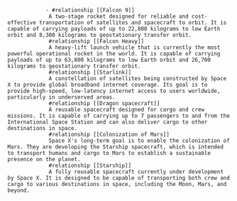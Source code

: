 				- #relationship [[Falcon 9]]
				 A two-stage rocket designed for reliable and cost-effective transportation of satellites and spacecraft to orbit. It is capable of carrying payloads of up to 22,800 kilograms to low Earth orbit and 8,300 kilograms to geostationary transfer orbit.
				 #relationship [[Falcon Heavy]]
				 A heavy-lift launch vehicle that is currently the most powerful operational rocket in the world. It is capable of carrying payloads of up to 63,800 kilograms to low Earth orbit and 26,700 kilograms to geostationary transfer orbit.
				 #relationship [[Starlink]]
				 A constellation of satellites being constructed by Space X to provide global broadband internet coverage. Its goal is to provide high-speed, low-latency internet access to users worldwide, particularly in underserved areas.
				 #relationship [[Dragon spacecraft]]
				 A reusable spacecraft designed for cargo and crew missions. It is capable of carrying up to 7 passengers to and from the International Space Station and can also deliver cargo to other destinations in space.
				 #relationship [[Colonization of Mars]]
				 Space X's long-term goal is to enable the colonization of Mars. They are developing the Starship spacecraft, which is intended to transport humans and cargo to Mars to establish a sustainable presence on the planet.
				 #relationship [[Starship]]
				 A fully reusable spacecraft currently under development by Space X. It is designed to be capable of transporting both crew and cargo to various destinations in space, including the Moon, Mars, and beyond.



